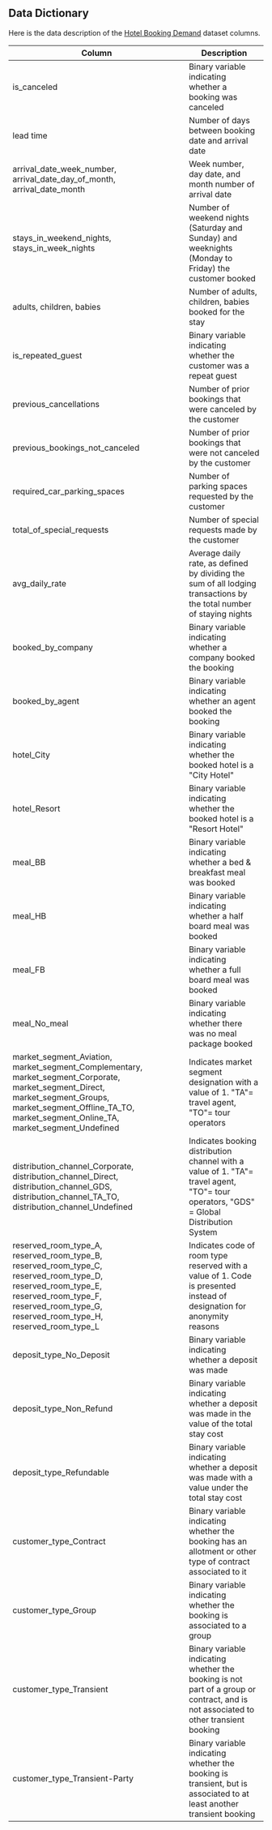 ## Data Dictionary


Here is the data description of the [Hotel Booking Demand](https://www.kaggle.com/jessemostipak/hotel-booking-demand) dataset columns.

| Column                                                                                                                                                                                                                | Description                                                                                                                                |
|-----------------------------------------------------------------------------------------------------------------------------------------------------------------------------------------------------------------------|--------------------------------------------------------------------------------------------------------------------------------------------|
| is_canceled                                                                                                                                                                                                           | Binary   variable indicating whether a booking was canceled                                                                                |
| lead time                                                                                                                                                                                                             | Number   of days between booking date and arrival date                                                                                     |
| arrival_date_week_number,   arrival_date_day_of_month, arrival_date_month                                                                                                                                             | Week   number, day date, and month number of arrival date                                                                                  |
| stays_in_weekend_nights,   stays_in_week_nights                                                                                                                                                                       | Number   of weekend nights (Saturday and Sunday) and weeknights (Monday to Friday) the   customer booked                                   |
| adults, children, babies                                                                                                                                                                                              | Number   of adults, children, babies booked for the stay                                                                                   |
| is_repeated_guest                                                                                                                                                                                                     | Binary   variable indicating whether the customer was a repeat guest                                                                       |
| previous_cancellations                                                                                                                                                                                                | Number   of prior bookings that were canceled by the customer                                                                              |
| previous_bookings_not_canceled                                                                                                                                                                                        | Number   of prior bookings that were not canceled by the customer                                                                          |
| required_car_parking_spaces                                                                                                                                                                                           | Number   of parking spaces requested by the customer                                                                                       |
| total_of_special_requests                                                                                                                                                                                             | Number   of special requests made by the customer                                                                                          |
| avg_daily_rate                                                                                                                                                                                                        | Average   daily rate, as defined by dividing the sum of all lodging transactions by the   total number of staying nights                   |
| booked_by_company                                                                                                                                                                                                     | Binary   variable indicating whether a company booked the booking                                                                          |
| booked_by_agent                                                                                                                                                                                                       | Binary   variable indicating whether an agent booked the booking                                                                           |
| hotel_City                                                                                                                                                                                                            | Binary   variable indicating whether the booked hotel is a "City Hotel"                                                                    |
| hotel_Resort                                                                                                                                                                                                          | Binary   variable indicating whether the booked hotel is a "Resort Hotel"                                                                  |
| meal_BB                                                                                                                                                                                                               | Binary   variable indicating whether a bed & breakfast meal was booked                                                                     |
| meal_HB                                                                                                                                                                                                               | Binary   variable indicating whether a half board meal was booked                                                                          |
| meal_FB                                                                                                                                                                                                               | Binary   variable indicating whether a full board meal was booked                                                                          |
| meal_No_meal                                                                                                                                                                                                          | Binary   variable indicating whether there was no meal package booked                                                                      |
| market_segment_Aviation,   market_segment_Complementary, market_segment_Corporate,   market_segment_Direct, market_segment_Groups, market_segment_Offline_TA_TO,   market_segment_Online_TA, market_segment_Undefined | Indicates   market segment designation with a value of 1. "TA"= travel agent, "TO"= tour operators                                         |
| distribution_channel_Corporate,   distribution_channel_Direct, distribution_channel_GDS,   distribution_channel_TA_TO, distribution_channel_Undefined                                                                 | Indicates   booking distribution channel with a value of 1. "TA"= travel agent, "TO"= tour operators,   "GDS" = Global Distribution System |
| reserved_room_type_A, reserved_room_type_B,   reserved_room_type_C, reserved_room_type_D, reserved_room_type_E,   reserved_room_type_F, reserved_room_type_G, reserved_room_type_H,   reserved_room_type_L            | Indicates   code of room type reserved with a value of 1. Code is presented instead of designation for anonymity   reasons                 |
| deposit_type_No_Deposit                                                                                                                                                                                               | Binary   variable indicating whether a deposit was made                                                                                    |
| deposit_type_Non_Refund                                                                                                                                                                                               | Binary   variable indicating whether a deposit was made in the value of the total stay   cost                                              |
| deposit_type_Refundable                                                                                                                                                                                               | Binary   variable indicating whether a deposit was made with a value under the total   stay cost                                           |
| customer_type_Contract                                                                                                                                                                                                | Binary   variable indicating whether the booking has an allotment or other type of   contract associated to it                             |
| customer_type_Group                                                                                                                                                                                                   | Binary   variable indicating whether the booking is associated to a group                                                                  |
| customer_type_Transient                                                                                                                                                                                               | Binary   variable indicating whether the booking is not part of a group or contract,   and is not associated to other transient booking    |
| customer_type_Transient-Party                                                                                                                                                                                         | Binary   variable indicating whether the booking is transient, but is associated to at   least another transient booking                   |
